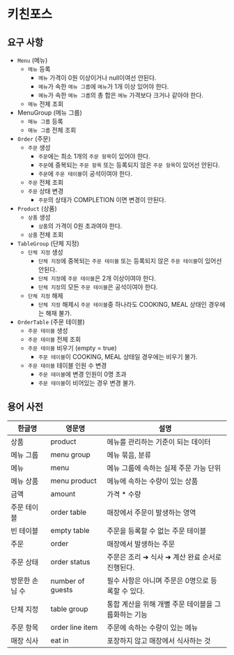 # 키친포스

## 요구 사항
- `Menu` (메뉴)
  - `메뉴` 등록
    - `메뉴` 가격이 0원 이상이거나 null이여선 안된다.
    - `메뉴`가 속한 `메뉴 그룹`에 `메뉴`가 1개 이상 있어야 한다.
    - `메뉴`가 속한 `메뉴 그룹`의 총 합은 `메뉴` 가격보다 크거나 같아야 한다.
  - `메뉴` 전체 조회
- MenuGroup (메뉴 그룹)
  - `메뉴 그룹` 등록
  - `메뉴 그룹` 전체 조회
- `Order` (주문)
  - `주문` 생성
    - `주문`에는 최소 1개의 `주문 항목`이 있어야 한다.
    - `주문`에 중복되는 `주문 항목` 또는 등록되지 않은 `주문 항목`이 있어선 안된다.
    - `주문`에 `주문 테이블`이 공석이여야 한다.
  - `주문` 전체 조회
  - `주문` 상태 변경
    - `주문`의 상태가 COMPLETION 이면 변경이 안된다.
- `Product` (상품)
  - `상품` 생성
    - `상품`의 가격이 0원 초과여야 한다.
  - `상품` 전체 조회
- `TableGroup` (단체 지정)
  - `단체 지정` 생성
    - `단체 지정`에 중복되는 `주문 테이블` 또는 등록되지 않은 `주문 테이블`이 있어선 안된다.
    - `단체 지정`에 `주문 테이블`은 2개 이상이여야 한다.
    - `단체 지정`의 모든 `주문 테이블`은 공석이여야 한다.
  - `단체 지정` 해제
    - `단체 지정` 해제시 `주문 테이블`중 하나라도 COOKING, MEAL 상태인 경우에는 해재 불가.
- `OrderTable` (주문 테이블)
  - `주문 테이블` 생성
  - `주문 테이블` 전체 조회
  - `주문 테이블` 비우기 (empty = true)
    - `주문 테이블`이 COOKING, MEAL 상태일 경우에는 비우기 불가.
  - `주문 테이블` 테이블 인원 수 변경
    - `주문 테이블`에 변경 인원이 0명 초과
    - `주문 테이블`이 비어있는 경우 변경 불가.

## 용어 사전

| 한글명 | 영문명 | 설명 |
| --- | --- | --- |
| 상품 | product | 메뉴를 관리하는 기준이 되는 데이터 |
| 메뉴 그룹 | menu group | 메뉴 묶음, 분류 |
| 메뉴 | menu | 메뉴 그룹에 속하는 실제 주문 가능 단위 |
| 메뉴 상품 | menu product | 메뉴에 속하는 수량이 있는 상품 |
| 금액 | amount | 가격 * 수량 |
| 주문 테이블 | order table | 매장에서 주문이 발생하는 영역 |
| 빈 테이블 | empty table | 주문을 등록할 수 없는 주문 테이블 |
| 주문 | order | 매장에서 발생하는 주문 |
| 주문 상태 | order status | 주문은 조리 ➜ 식사 ➜ 계산 완료 순서로 진행된다. |
| 방문한 손님 수 | number of guests | 필수 사항은 아니며 주문은 0명으로 등록할 수 있다. |
| 단체 지정 | table group | 통합 계산을 위해 개별 주문 테이블을 그룹화하는 기능 |
| 주문 항목 | order line item | 주문에 속하는 수량이 있는 메뉴 |
| 매장 식사 | eat in | 포장하지 않고 매장에서 식사하는 것 |
